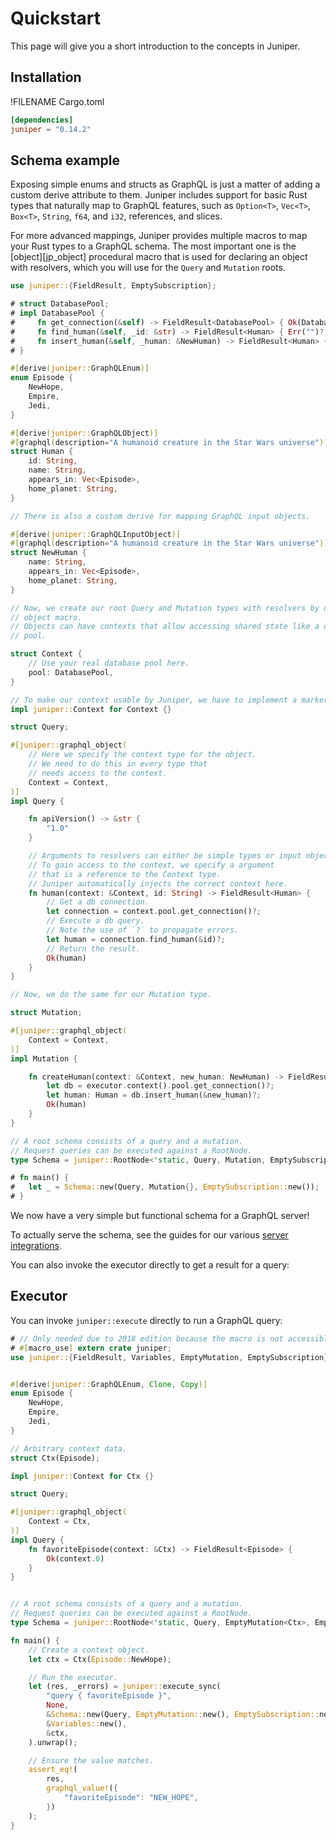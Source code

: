 # Quickstart

This page will give you a short introduction to the concepts in Juniper.

## Installation

!FILENAME Cargo.toml

```toml
[dependencies]
juniper = "0.14.2"
```

## Schema example

Exposing simple enums and structs as GraphQL is just a matter of adding a custom
derive attribute to them. Juniper includes support for basic Rust types that
naturally map to GraphQL features, such as `Option<T>`, `Vec<T>`, `Box<T>`,
`String`, `f64`, and `i32`, references, and slices.

For more advanced mappings, Juniper provides multiple macros to map your Rust
types to a GraphQL schema. The most important one is the
[object][jp_object] procedural macro that is used for declaring an object with
resolvers, which you will use for the `Query` and `Mutation` roots.

```rust
use juniper::{FieldResult, EmptySubscription};

# struct DatabasePool;
# impl DatabasePool {
#     fn get_connection(&self) -> FieldResult<DatabasePool> { Ok(DatabasePool) }
#     fn find_human(&self, _id: &str) -> FieldResult<Human> { Err("")? }
#     fn insert_human(&self, _human: &NewHuman) -> FieldResult<Human> { Err("")? }
# }

#[derive(juniper::GraphQLEnum)]
enum Episode {
    NewHope,
    Empire,
    Jedi,
}

#[derive(juniper::GraphQLObject)]
#[graphql(description="A humanoid creature in the Star Wars universe")]
struct Human {
    id: String,
    name: String,
    appears_in: Vec<Episode>,
    home_planet: String,
}

// There is also a custom derive for mapping GraphQL input objects.

#[derive(juniper::GraphQLInputObject)]
#[graphql(description="A humanoid creature in the Star Wars universe")]
struct NewHuman {
    name: String,
    appears_in: Vec<Episode>,
    home_planet: String,
}

// Now, we create our root Query and Mutation types with resolvers by using the
// object macro.
// Objects can have contexts that allow accessing shared state like a database
// pool.

struct Context {
    // Use your real database pool here.
    pool: DatabasePool,
}

// To make our context usable by Juniper, we have to implement a marker trait.
impl juniper::Context for Context {}

struct Query;

#[juniper::graphql_object(
    // Here we specify the context type for the object.
    // We need to do this in every type that
    // needs access to the context.
    Context = Context,
)]
impl Query {

    fn apiVersion() -> &str {
        "1.0"
    }

    // Arguments to resolvers can either be simple types or input objects.
    // To gain access to the context, we specify a argument
    // that is a reference to the Context type.
    // Juniper automatically injects the correct context here.
    fn human(context: &Context, id: String) -> FieldResult<Human> {
        // Get a db connection.
        let connection = context.pool.get_connection()?;
        // Execute a db query.
        // Note the use of `?` to propagate errors.
        let human = connection.find_human(&id)?;
        // Return the result.
        Ok(human)
    }
}

// Now, we do the same for our Mutation type.

struct Mutation;

#[juniper::graphql_object(
    Context = Context,
)]
impl Mutation {

    fn createHuman(context: &Context, new_human: NewHuman) -> FieldResult<Human> {
        let db = executor.context().pool.get_connection()?;
        let human: Human = db.insert_human(&new_human)?;
        Ok(human)
    }
}

// A root schema consists of a query and a mutation.
// Request queries can be executed against a RootNode.
type Schema = juniper::RootNode<'static, Query, Mutation, EmptySubscription>;

# fn main() {
#   let _ = Schema::new(Query, Mutation{}, EmptySubscription::new());
# }
```

We now have a very simple but functional schema for a GraphQL server!

To actually serve the schema, see the guides for our various [server integrations](./servers/index.md).

You can also invoke the executor directly to get a result for a query:

## Executor

You can invoke `juniper::execute` directly to run a GraphQL query:

```rust
# // Only needed due to 2018 edition because the macro is not accessible.
# #[macro_use] extern crate juniper;
use juniper::{FieldResult, Variables, EmptyMutation, EmptySubscription};


#[derive(juniper::GraphQLEnum, Clone, Copy)]
enum Episode {
    NewHope,
    Empire,
    Jedi,
}

// Arbitrary context data.
struct Ctx(Episode);

impl juniper::Context for Ctx {}

struct Query;

#[juniper::graphql_object(
    Context = Ctx,
)]
impl Query {
    fn favoriteEpisode(context: &Ctx) -> FieldResult<Episode> {
        Ok(context.0)
    }
}


// A root schema consists of a query and a mutation.
// Request queries can be executed against a RootNode.
type Schema = juniper::RootNode<'static, Query, EmptyMutation<Ctx>, EmptySubscription<Ctx>>;

fn main() {
    // Create a context object.
    let ctx = Ctx(Episode::NewHope);

    // Run the executor.
    let (res, _errors) = juniper::execute_sync(
        "query { favoriteEpisode }",
        None,
        &Schema::new(Query, EmptyMutation::new(), EmptySubscription::new()),
        &Variables::new(),
        &ctx,
    ).unwrap();

    // Ensure the value matches.
    assert_eq!(
        res,
        graphql_value!({
            "favoriteEpisode": "NEW_HOPE",
        })
    );
}
```

[hyper]: servers/hyper.md
[warp]: servers/warp.md
[rocket]: servers/rocket.md
[iron]: servers/iron.md
[tutorial]: ./tutorial.html
[jp_obj_macro]: https://docs.rs/juniper/latest/juniper/macro.object.html
